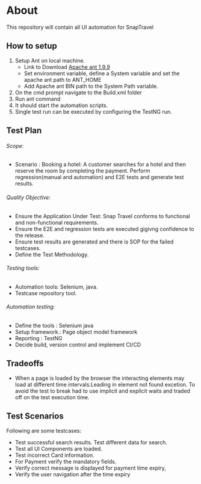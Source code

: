 # **About**

This repository will contain all UI automation for SnapTravel

## **How to setup**

1.	Setup Ant on local machine.
	- Link to Download [Apache ant 1.9.9](https://ant.apache.org/bindownload.cgi)
	- Set environment variable, define a System variable and set the apache ant path to ANT_HOME 
	- Add Apache ant BIN path to the System Path variable.
3.	On the cmd prompt navigate to the Build.xml folder
4. Run ant command
5. It should start the automation scripts.
6. Single test run can be executed by configuring the TestNG run. 

## **Test Plan**
######  Scope: 
- Scenario : Booking a hotel: A customer searches for a hotel and then reserve the room by completing the payment.
Perform regression(manual and automation) and E2E tests and generate test results. 

######  Quality Objective: 
- Ensure the Application Under Test: Snap Travel conforms to functional and non-functional requirements. 
- Ensure the E2E and regression tests are executed gigivng confidence to the release. 
- Ensure test results are generated and there is SOP for the failed testcases.
- Define the Test Methodology.

###### Testing tools: 
- Automation tools: Selenium, java.
- Testcase repository tool.

###### Automation testing: 
- Define the tools : Selenium java
- Setup framework.: Page object model framework 
- Reporting : TestNG
- Decide build, version control and implement CI/CD

## **Tradeoffs**
- When a page is loaded by the browser the interacting elements may load at different time intervals.Leading in element not found excetion. To avoid the test to break had to use implicit and explicit waits and traded off on the test execution time. 

## **Test Scenarios**
Following are some testcases: 
- Test successful search results. Test different data for search. 
- Test all UI Components are loaded.
- Test incorrect Card information.
- For Payment verify the mandatory fields.
- Verify correct message is displayed for payment time expiry,
- Verify the user navigation after the time expiry


